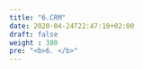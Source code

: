 ```yaml
---
title: "6.CRM"
date: 2020-04-24T22:47:10+02:00
draft: false
weight : 380
pre: "<b>6. </b>"
---
```



